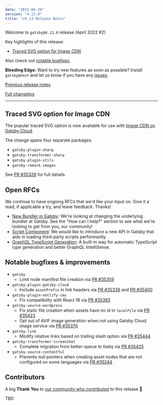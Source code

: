 ```yaml
---
date: "2022-04-26"
version: "4.13.0"
title: "v4.13 Release Notes"
---
```


Welcome to `gatsby@4.13.0` release (April 2022 #2)

Key highlights of this release:

- [Traced SVG option for Image CDN](#traced-svg-option-for-image-cdn)

Also check out [notable bugfixes](#notable-bugfixes--improvements).

**Bleeding Edge:** Want to try new features as soon as possible? Install `gatsby@next` and let us know
if you have any [issues](https://github.com/gatsbyjs/gatsby/issues).

[Previous release notes](/docs/reference/release-notes/v4.12)

[Full changelog][full-changelog]

---

## Traced SVG option for Image CDN

The popular traced SVG option is now available for use with [Image CDN on Gatsby Cloud](https://www.gatsbyjs.com/blog/image-cdn-lightning-fast-image-processing-for-gatsby-cloud/).

The change spans four separate packages:

- `gatsby-plugin-sharp`
- `gatsby-transformer-sharp`
- `gatsby-plugin-utils`
- `gatsby-remark-images`

See [PR #35328](https://github.com/gatsbyjs/gatsby/pull/35328) for full details.

## Open RFCs

We continue to have ongoing RFCs that we'd like your input on. Give it a read, if applicable a try, and leave feedback. Thanks!

- [New Bundler in Gatsby](https://github.com/gatsbyjs/gatsby/discussions/35357): We're looking at changing the underlying bundler at Gatsby. See the "How can I help?" section to see what we're looking to get from you, our community!
- [Script Component](https://github.com/gatsbyjs/gatsby/discussions/35404): We would like to introduce a new API in Gatsby that aids in loading third-party scripts performantly.
- [GraphQL TypeScript Generation](https://github.com/gatsbyjs/gatsby/discussions/35420): A built-in way for automatic TypeScript type generation and better GraphQL IntelliSense.

## Notable bugfixes & improvements

- `gatsby`
  - Limit node manifest file creation via [PR #35359](https://github.com/gatsbyjs/gatsby/pull/35359)
- `gatsby-plugin-gatsby-cloud`
  - Include `assetPrefix` in link headers via [PR #35338](https://github.com/gatsbyjs/gatsby/pull/35338) and [PR #35400](https://github.com/gatsbyjs/gatsby/pull/35400)
- `gatsby-plugin-netlify-cms`
  - Fix compatibility with React 18 via [PR #35365](https://github.com/gatsbyjs/gatsby/pull/35365)
- `gatsby-source-wordpress`
  - Fix static file creation when assets have no id in `localFile` via [PR #35423](https://github.com/gatsbyjs/gatsby/pull/35423)
  - Opt out of AVIF image generation when not using Gatsby Cloud image service via [PR #35370](https://github.com/gatsbyjs/gatsby/pull/35370)
- `gatsby-link`
  - Modify relative links based on trailing slash option via [PR #35444](https://github.com/gatsbyjs/gatsby/pull/35444)
- `gatsby-transformer-screenshot`
  - Complete migration from better-queue to fastq via [PR #35425](https://github.com/gatsbyjs/gatsby/pull/35425)
- `gatsby-source-contentful`
  - Prevents null pointers when creating asset nodes that are not configured on some languages via [PR #35244](https://github.com/gatsbyjs/gatsby/pull/35244)

## Contributors

A big **Thank You** to [our community who contributed][full-changelog] to this release 💜

TBD

[full-changelog]: https://github.com/gatsbyjs/gatsby/compare/gatsby@4.13.0-next.0...gatsby@4.13.0
